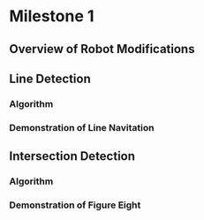 #  Milestone 1

## Overview of Robot Modifications

## Line Detection

### Algorithm

### Demonstration of Line Navitation

## Intersection Detection

### Algorithm

### Demonstration of Figure Eight
